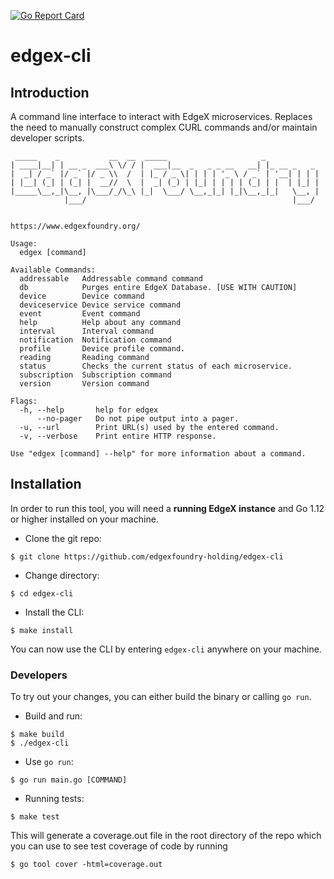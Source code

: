 [![Go Report Card](https://goreportcard.com/badge/edgexfoundry-holding/edgex-cli)](https://goreportcard.com/report/edgexfoundry-holding/edgex-cli)

# edgex-cli

## Introduction

A command line interface to interact with EdgeX microservices. Replaces the need to manually construct complex CURL commands and/or maintain developer scripts.

```
 _____    _           __  __  _____                     _            
| ____|__| | __ _  ___\ \/ / |  ___|__  _   _ _ __   __| |_ __ _   _ 
|  _| / _` |/ _` |/ _ \\  /  | |_ / _ \| | | | '_ \ / _` | '__| | | |
| |__| (_| | (_| |  __//  \  |  _| (_) | |_| | | | | (_| | |  | |_| |
|_____\__,_|\__, |\___/_/\_\ |_|  \___/ \__,_|_| |_|\__,_|_|   \__, |
            |___/                                              |___/ 


https://www.edgexfoundry.org/

Usage:
  edgex [command]

Available Commands:
  addressable   Addressable command command
  db            Purges entire EdgeX Database. [USE WITH CAUTION]
  device        Device command
  deviceservice Device service command
  event         Event command
  help          Help about any command
  interval      Interval command
  notification  Notification command
  profile       Device profile command.
  reading       Reading command
  status        Checks the current status of each microservice.
  subscription  Subscription command
  version       Version command

Flags:
  -h, --help       help for edgex
      --no-pager   Do not pipe output into a pager.
  -u, --url        Print URL(s) used by the entered command.
  -v, --verbose    Print entire HTTP response.

Use "edgex [command] --help" for more information about a command.
```

## Installation

In order to run this tool, you will need a **running EdgeX instance** and Go 1.12 or higher installed on your machine.

* Clone the git repo:

```
$ git clone https://github.com/edgexfoundry-holding/edgex-cli
```

* Change directory:

```
$ cd edgex-cli
```

* Install the CLI:

```
$ make install
```

You can now use the CLI by entering `edgex-cli` anywhere on your machine. 


### Developers

To try out your changes, you can either build the binary or calling `go run`.

* Build and run:

```
$ make build
$ ./edgex-cli
```

* Use `go run`:

```
$ go run main.go [COMMAND]
```

* Running tests:

```
$ make test
```

This will generate a coverage.out file in the root directory of the repo which you can use to see test coverage of code by running

```
$ go tool cover -html=coverage.out
```
